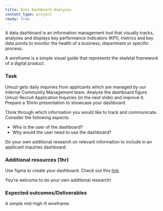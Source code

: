 ```yaml
---
title: Data Dashboard Analysis
content_type: project
ready: true
---
```


A data dashboard is an information management tool that visually tracks, analyses and displays key performance indicators (KPI), metrics and key data points to monitor the health of a business, department or specific process.

A wireframe is a simple visual guide that represents the skeletal framework of a digital product. 

### Task
Umuzi gets daily inquiries from applicants which are managed by our internal Community Management team. Analyse the dashboard figure Umuzi Recruit Application Inquiries (in the next slide) and improve it. Prepare a 10min presentation to showcase your dashboard.
 
Think through which information you would like to track and communicate. Consider the following aspects:

- Who is the user of the dashboard?
- Why would the user need to use the dashboard?

Do your own additional research on relevant information to include in an applicant inquiries dashboard.

### Additional resources (1hr)
Use figma to create your dashboard. Check out this [link](https://www.figma.com/community/file/809559910249051285?fuid=911538155964104607).

You’re welcome to do your own additional research! 

### Expected outcomes/Deliverables
A simple mid-high-fi wireframe.